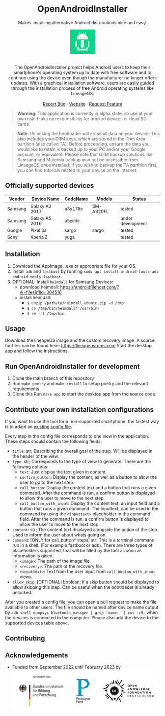 <br />
<div align="center">
  <h1>OpenAndroidInstaller</h1>
  <p>Makes installing alternative Android distributions nice and easy.</p>
  <a href="https://github.com/openandroidinstaller-dev/openandroidinstaller">
    <img src="openandroidinstaller/assets/logo-192x192.png" alt="OpenAndroidInstaller" height="80">
  </a>

  <p align="center">
    <br />
    The OpenAndroidInstaller project helps Android users to keep their smartphone's operating system up to date with free software and to continue using the device even though the manufacturer no longer offers updates. With a graphical installation software, users are easily guided through the installation process of free Android operating systems like LineageOS.
    <br />
    <br />
    <a href="https://github.com/openandroidinstaller-dev/openandroidinstaller/issues">Report Bug</a>
    ·
    <a href="https://openandroidinstaller.org">Website</a>
    ·
    <a href="mailto: hello@openandroidinstaller.org">Request Feature</a>
    <br />
  </p>
</div>

> **Warning**: This application is currently in alpha state, so use at your own risk! I take no responsibility for bricked devices or dead SD cards.

> **Note**: Unlocking the bootloader will erase all data on your device!
This also includes your DRM keys, which are stored in the Trim Area partition (also called TA).
Before proceeding, ensure the data you would like to retain is backed up to your PC and/or your Google account, or equivalent. Please note that OEM backup solutions like Samsung and Motorola backup may not be accessible from LineageOS once installed.
If you wish to backup the TA partition first, you can find tutorials related to your device on the internet.

## Officially supported devices
Vendor | Device Name | CodeName | Models | Status
---|---|---|---|---
Samsung | Galaxy A3 2017 | a3y17lte | SM-A320FL | tested
Samsung | Galaxy A5 2016 | a5xelte |  | under development
Google | Pixel 3a | sargo | sargo | tested
Sony | Xperia Z | yuga | | tested

## Installation

1. Download the AppImage, .exe or appropriate file for your OS. 
2. Install `adb` and `fastboot` by running `sudo apt install android-tools-adb android-tools-fastboot`
3. OPTIONAL: Install `heimdall` for Samsung Devices:
    - download heimdall: https://androidfilehost.com/?w=files&flid=304516
    - install heimdall: 
        - `$ unzip /path/to/heimdall_ubuntu.zip -d /tmp`
        - `$ cp /tmp/bin/heimdall* /usr/bin/`
        - `$ rm -rf /tmp/bin`

## Usage

Download the lineageOS image and the custom recovery image. A source for files can be found here: https://lineageosroms.com
Start the desktop app and follow the instructions.

## Run OpenAndroidInstaller for development

1. Clone the main branch of this repository
2. Run `make poetry` and `make install` to setup poetry and the relevant requirements
3. Clone this Run `make app` to start the desktop app from the source code.

## Contribute your own installation configurations

If you want to use the tool for a non-supported smartphone, the fastest way is to adapt an [existing config file](https://github.com/openandroidinstaller-dev/openandroidinstaller/tree/main/openandroidinstaller/assets/configs).

Every step in the config file corresponds to one view in the application. These steps should contain the following fields:
- `title`: str; Describing the overall goal of the step. Will be displayed in the header of the view.
- `type`: str; Corresponds to the type of view to generate. There are the following options:
  - `text`: Just display the text given in content.
  - `confirm_button`: Display the content, as well as a button to allow the user to go to the next step.
  - `call_button`: Display the content text and a button that runs a given command. After the command is run, a confirm button is displayed to allow the user to move to the next step.
  - `call_button_with_input`: Display the content text, an input field and a button that runs a given command. The inputtext, can be used in the command by using the `<inputtext>` placeholder in the command field. After the command is run, a confirm button is displayed to allow the user to move to the next step.
- `content`: str; The content text displayed alongside the action of the step. Used to inform the user about whats going on.
- `command`: [ONLY for call_button* steps] str; This is a terminal command run in a shell. (For example fastboot or adb). There are three types of placeholders supported, that will be filled by the tool as soon as information is given.
  - `<image>`: The path of the image file.
  - `<recovery>`: The path of the recovery file.
  - `<inputtext>`: Text from the user input from `call_button_with_input` views.
- `allow_skip`: [OPTIONAL] boolean; If a skip button should be displayed to allow skipping this step. Can be useful when the bootloader is already unlocked.

After you created a config file, you can open a pull request to make the file available to other users. The file should be named after device name output by `adb shell dumpsys bluetooth_manager | grep 'name:' | cut -c9-` when the devices is connected to the computer. Please also add the device to the supported devices table above.


## Contributing

## Acknowledgements

* Funded from September 2022 until February 2023 by ![logos of the "Bundesministerium für Bildung und Forschung", Prodotype Fund and OKFN-Deutschland](resources/pf_funding_logos.svg)